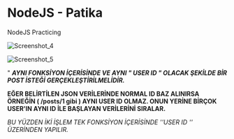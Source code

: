 # NodeJS - Patika
NodeJS Practicing




![Screenshot_4](https://user-images.githubusercontent.com/56170942/203332072-9b7e8509-cec9-4d8e-ae1c-0dc7bcd2542f.png)







![Screenshot_5](https://user-images.githubusercontent.com/56170942/203332171-987b8c8a-ee85-44bf-b8f0-04ce657ec719.png)



" ***AYNI FONKSİYON İÇERİSİNDE VE AYNI " USER ID " OLACAK ŞEKİLDE BİR POST İSTEĞİ GERÇEKLEŞTİRİLMELİDİR.*** 

**EĞER BELİRTİLEN JSON VERİLERİNDE NORMAL ID BAZ ALINIRSA ÖRNEĞİN ( /posts/1 gibi ) AYNI USER ID OLMAZ. 
ONUN YERİNE BİRÇOK USER'IN AYNI ID İLE BAŞLAYAN VERİLERİNİ SIRALAR.**

*BU YÜZDEN İKİ İŞLEM TEK FONKSİYON İÇERİSİNDE ''USER ID '' ÜZERİNDEN YAPILIR.*

